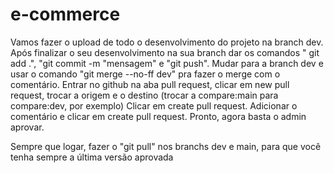 # e-commerce

Vamos fazer o upload de todo o desenvolvimento do projeto na branch dev. 
Após finalizar o seu desenvolvimento na sua branch dar os comandos " git add .", "git commit -m "mensagem" e "git push".
Mudar para a branch dev e usar o comando "git merge --no-ff dev" pra fazer o merge com o comentário.
Entrar no github na aba pull request, clicar em new pull request, trocar a origem e o destino (trocar a compare:main para compare:dev, por exemplo)
Clicar em create pull request.
Adicionar o comentário e clicar em create pull request.
Pronto, agora basta o admin aprovar.

Sempre que logar, fazer o "git pull" nos branchs dev e main, para que você tenha sempre a última versão aprovada